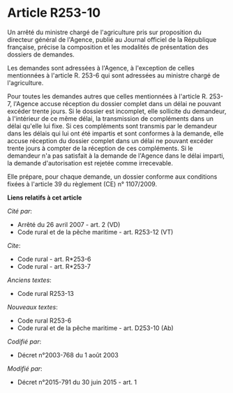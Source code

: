 # Article R253-10

Un arrêté du ministre chargé de l'agriculture pris sur proposition du directeur général de l'Agence, publié au Journal
officiel de la République française, précise la composition et les modalités de présentation des dossiers de demandes. 

Les demandes sont adressées à l'Agence, à l'exception de celles mentionnées à l'article R. 253-6 qui sont adressées au
ministre chargé de l'agriculture. 

Pour toutes les demandes autres que celles mentionnées à l'article R. 253-7, l'Agence accuse réception du dossier complet
dans un délai ne pouvant excéder trente jours. Si le dossier est incomplet, elle sollicite du demandeur, à l'intérieur de ce
même délai, la transmission de compléments dans un délai qu'elle lui fixe. Si ces compléments sont transmis par le demandeur
dans les délais qui lui ont été impartis et sont conformes à la demande, elle accuse réception du dossier complet dans un
délai ne pouvant excéder trente jours à compter de la réception de ces compléments. Si le demandeur n'a pas satisfait à la
demande de l'Agence dans le délai imparti, la demande d'autorisation est rejetée comme irrecevable. 

Elle prépare, pour chaque demande, un dossier conforme aux conditions fixées à l'article 39 du règlement (CE) n° 1107/2009.

**Liens relatifs à cet article**

_Cité par_:

  - Arrêté du 26 avril 2007 - art. 2 (VD)
  - Code rural et de la pêche maritime - art. R253-12 (VT)

_Cite_:

  - Code rural - art. R*253-6
  - Code rural - art. R*253-7

_Anciens textes_:

  - Code rural R253-13

_Nouveaux textes_:

  - Code rural R253-6
  - Code rural et de la pêche maritime - art. D253-10 (Ab)

_Codifié par_:

  - Décret n°2003-768 du 1 août 2003

_Modifié par_:

  - Décret n°2015-791 du 30 juin 2015 - art. 1
